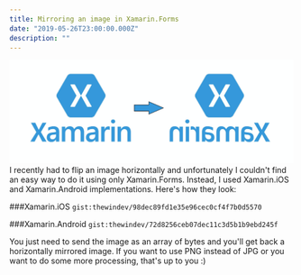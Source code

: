 ```yaml
---
title: Mirroring an image in Xamarin.Forms
date: "2019-05-26T23:00:00.000Z"
description: ""
---
```

![flipped](flipped.png)
I recently had to flip an image horizontally and unfortunately I couldn't find an easy way to do it using only Xamarin.Forms. Instead, I used Xamarin.iOS and Xamarin.Android implementations.
Here's how they look:

###Xamarin.iOS
`gist:thewindev/98dec89fd1e35e96cec0cf4f7b0d5570`

###Xamarin.Android
`gist:thewindev/72d8256ceb07dec11c3d5b1b9ebd245f`

You just need to send the image as an array of bytes and you'll get back a horizontally mirrored image. If you want to use PNG instead of JPG or you want to do some more processing, that's up to you :)